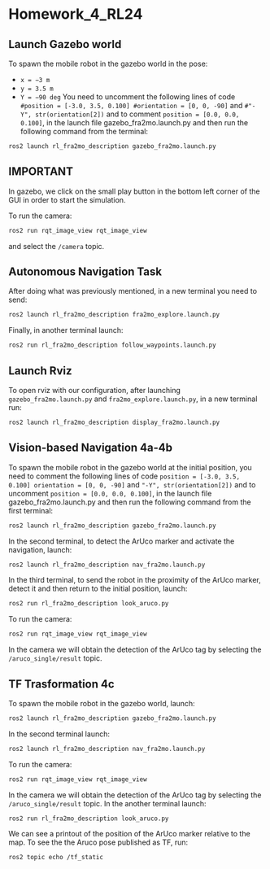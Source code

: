 # Homework_4_RL24

## Launch Gazebo world
To spawn the mobile robot in the gazebo world in the pose: 
- `x = −3 m`
- `y = 3.5 m`
- `Y = −90 deg`
You need to uncomment the following lines of code `#position = [-3.0, 3.5, 0.100]
    #orientation = [0, 0, -90]` and `#"-Y", str(orientation[2])` and to comment `position = [0.0, 0.0, 0.100]`, in the launch file gazebo_fra2mo.launch.py and then run the following command from the terminal:
```bash
ros2 launch rl_fra2mo_description gazebo_fra2mo.launch.py
```
## IMPORTANT
In gazebo, we click on the small play button in the bottom left corner of the GUI in order to start the simulation.

To run the camera:
```bash
ros2 run rqt_image_view rqt_image_view 
```
and select the `/camera` topic.

## Autonomous Navigation Task
After doing what was previously mentioned, in a new terminal you need to send:
```bash
ros2 launch rl_fra2mo_description fra2mo_explore.launch.py
```
Finally, in another terminal launch:
```bash
ros2 run rl_fra2mo_description follow_waypoints.launch.py
```
## Launch Rviz 
To open rviz with our configuration, after launching `gazebo_fra2mo.launch.py` and `fra2mo_explore.launch.py`, in a new terminal run:
```bash
ros2 launch rl_fra2mo_description display_fra2mo.launch.py
```
## Vision-based Navigation 4a-4b
To spawn the mobile robot in the gazebo world at the initial position, you need to comment the following lines of code `position = [-3.0, 3.5, 0.100]
    orientation = [0, 0, -90]` and `"-Y", str(orientation[2])` and to uncomment `position = [0.0, 0.0, 0.100]`, in the launch file gazebo_fra2mo.launch.py and then run the following command from the first terminal:
```bash
ros2 launch rl_fra2mo_description gazebo_fra2mo.launch.py
```
In the second terminal, to detect the ArUco marker and activate the navigation, launch:
```bash
ros2 launch rl_fra2mo_description nav_fra2mo.launch.py
```
In the third terminal, to send the robot in the proximity of the ArUco marker, detect it and then return to the initial position, launch:
```bash
ros2 run rl_fra2mo_description look_aruco.py
```
To run the camera:
```bash
ros2 run rqt_image_view rqt_image_view 
```
In the camera we will obtain the detection of the ArUco tag by selecting the `/aruco_single/result` topic.

## TF Trasformation 4c

To spawn the mobile robot in the gazebo world, launch:
```bash
ros2 launch rl_fra2mo_description gazebo_fra2mo.launch.py
```
In the second terminal launch:
```bash
ros2 launch rl_fra2mo_description nav_fra2mo.launch.py
```
To run the camera:
```bash
ros2 run rqt_image_view rqt_image_view 
```
In the camera we will obtain the detection of the ArUco tag by selecting the `/aruco_single/result` topic.
In the another terminal launch:
```bash
ros2 run rl_fra2mo_description look_aruco.py
```
We can see a printout of the position of the ArUco marker relative to the map. 
To see the the Aruco pose published as TF, run:
```bash
ros2 topic echo /tf_static
```











